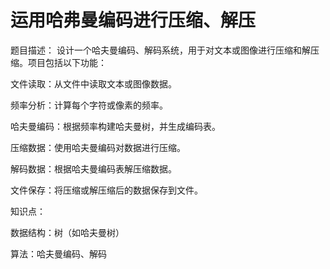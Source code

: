 # 运用哈弗曼编码进行压缩、解压

题目描述： 设计一个哈夫曼编码、解码系统，用于对文本或图像进行压缩和解压缩。项目包括以下功能：

文件读取：从文件中读取文本或图像数据。

频率分析：计算每个字符或像素的频率。

哈夫曼编码：根据频率构建哈夫曼树，并生成编码表。

压缩数据：使用哈夫曼编码对数据进行压缩。

解码数据：根据哈夫曼编码表解压缩数据。

文件保存：将压缩或解压缩后的数据保存到文件。

知识点：

数据结构：树（如哈夫曼树）

算法：哈夫曼编码、解码
